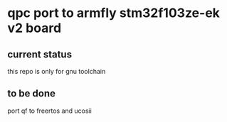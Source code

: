 # qpc port to armfly stm32f103ze-ek v2 board

## current status

this repo is only for gnu toolchain

## to be done

port qf to freertos and ucosii
